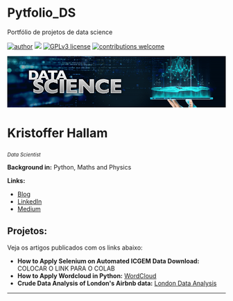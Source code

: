 # Pytfolio_DS
Portfólio de projetos de data science


[![author](https://img.shields.io/badge/author-krishallam-red.svg)](https://www.linkedin.com/in/kristoffer-hallam-0200a236/) [![](https://img.shields.io/badge/python-3.7+-blue.svg)](https://www.python.org/downloads/release/python-365/) [![GPLv3 license](https://img.shields.io/badge/License-GPLv3-blue.svg)](http://perso.crans.org/besson/LICENSE.html) [![contributions welcome](https://img.shields.io/badge/contributions-welcome-brightgreen.svg?style=flat)](https://github.com/carlosfab/data_science/issues)

<p align="center">
  <img src="data-science-banner.png" >
</p>

# Kristoffer Hallam
<sub>*Data Scientist*</sub>

<!-- As a experienced Data Scientist and Air Force pilot I combine analytical skills, ability to work in team environments, and attention to details. Having spend the last years applying Machine Learning to Brazilian Air Force real problems, I developed a critical thinking and problem-solving skills.

My credentials include a Master's in Space Science and Technology from the Aeronautics Institute of Technology (ITA), an institution of higher education and advanced research rated as one of the top and most prestigious engineering schools in Brazil, and a MBA in Project and Process Management from the University of Air Force (UNIFA). -->

**Background in:** Python, Maths and Physics

**Links:**
* [Blog]()
* [LinkedIn](https://www.linkedin.com/in/kristoffer-hallam-0200a236/)
* [Medium](https://www.medium.com)


## Projetos:
Veja os artigos publicados com os links abaixo:

* **How to Apply Selenium on Automated ICGEM Data Download:** COLOCAR O LINK PARA O COLAB
* **How to Apply Wordcloud in Python:** [WordCloud](https://colab.research.google.com/drive/1NNlYmhw-lRX13lce6rr8jzR4J_q5CHsU)
* **Crude Data Analysis of London's Airbnb data:** [London Data Analysis](https://colab.research.google.com/drive/1vc8mKj7OL-rw1udNtnbbbd7c4Wy-rau-)

---
